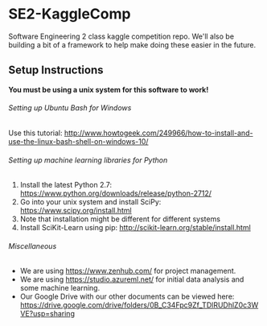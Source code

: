 # SE2-KaggleComp
Software Engineering 2 class kaggle competition repo. We'll also be building a bit of a framework to help make doing these easier in the future.

## Setup Instructions
**You must be using a unix system for this software to work!**

###### Setting up Ubuntu Bash for Windows
Use this tutorial: http://www.howtogeek.com/249966/how-to-install-and-use-the-linux-bash-shell-on-windows-10/

###### Setting up machine learning libraries for Python
1. Install the latest Python 2.7: https://www.python.org/downloads/release/python-2712/
2. Go into your unix system and install SciPy: https://www.scipy.org/install.html
  1. Note that installation might be different for different systems
3. Install SciKit-Learn using pip: http://scikit-learn.org/stable/install.html

###### Miscellaneous
- We are using https://www.zenhub.com/ for project management.
- We are using https://studio.azureml.net/ for initial data analysis and some machine learning.
- Our Google Drive with our other documents can be viewed here: https://drive.google.com/drive/folders/0B_C34Fpc9Zf_TDlRUDhlZ0c3WVE?usp=sharing
